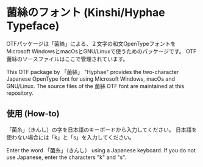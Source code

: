 菌絲のフォント (Kinshi/Hyphae Typeface)
=====================================

OTFパッケージは「菌絲」による、２文字の和文OpenTypeフォントをMicrosoft WindowsとmacOsとGNU/Linuxで使うためのパッケージです。
OTF菌絲のソースファイルはここで管理されています。

This OTF package by 「菌絲」 "Hyphae" provides the two-character Japanese OpenType font for using Microsoft Windows, macOs and GNU/Linux.
The source files of the 菌絲 OTF font are maintained at this repository. 

使用 (How-to)
-------------

「菌糸」（きんし）の字を日本語のキーボードから入力してください。
日本語を使わない場合には「k」と「s」を入力してください。

Enter the word 「菌糸」（きんし） using a Japanese keyboard.
If you do not use Japanese, enter the characters "k" and "s".
